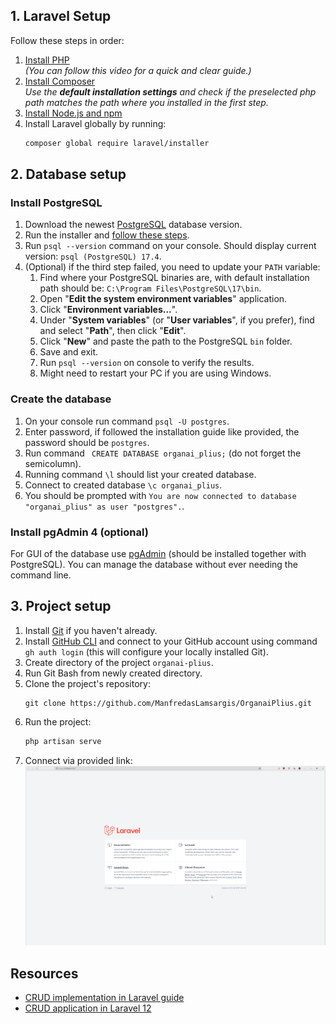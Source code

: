 ## 1. Laravel Setup
Follow these steps in order:
1. [Install PHP](https://www.youtube.com/watch?v=n04w2SzGr_U)  
   *(You can follow this video for a quick and clear guide.)*
2. [Install Composer](https://getcomposer.org/)  
   *Use the **default installation settings** and check if the preselected php path matches the path where you installed in the first step.*
3. [Install Node.js and npm](https://nodejs.org/en)  
4. Install Laravel globally by running:  
   ```bash
   composer global require laravel/installer
   ```
## 2. Database setup
### Install PostgreSQL
1. Download the newest [PostgreSQL](https://www.enterprisedb.com/downloads/postgres-postgresql-downloads) database version.
2. Run the installer and [follow these steps](https://www.w3schools.com/postgresql/postgresql_install.php).
3. Run `psql --version` command on your console. Should display current version: `psql (PostgreSQL) 17.4`.
4. (Optional) if the third step failed, you need to update your `PATH` variable:
    1. Find where your PostgreSQL binaries are, with default installation path should be: `C:\Program Files\PostgreSQL\17\bin`.
    2. Open "**Edit the system environment variables**" application.
    3. Click "**Environment variables...**".
    4. Under "**System variables**" (or "**User variables**", if you prefer), find and select "**Path**", then click "**Edit**".
    5. Click "**New**" and paste the path to the PostgreSQL `bin` folder.
    6. Save and exit.
    7. Run `psql --version` on console to verify the results.
    8. Might need to restart your PC if you are using Windows.
### Create the database
1. On your console run command `psql -U postgres`.
2. Enter password, if followed the installation guide like provided, the password should be `postgres`.
3. Run command ` CREATE DATABASE organai_plius;` (do not forget the semicolumn).
4. Running command `\l` should list your created database.
5. Connect to created database `\c organai_plius`.
6. You should be prompted with `You are now connected to database "organai_plius" as user "postgres".`.
### Install pgAdmin 4 (optional)
For GUI of the database use [pgAdmin](https://www.pgadmin.org/) (should be installed together with PostgreSQL). You can manage the database without ever needing the command line.
## 3. Project setup
1. Install [Git](https://git-scm.com/downloads) if you haven't already.
3. Install [GitHub CLI](https://cli.github.com/) and connect to your GitHub account using command `gh auth login` (this will configure your locally installed Git).
2. Create directory of the project `organai-plius`.
4. Run Git Bash from newly created directory.
5. Clone the project's repository: 
    ```git
    git clone https://github.com/ManfredasLamsargis/OrganaiPlius.git
    ```
6. Run the project:
    ```cmd
    php artisan serve
    ```
7. Connect via provided link:
    ![](images/default-website.png)
## Resources
- [CRUD implementation in Laravel guide](https://kinsta.com/blog/laravel-crud/)
- [CRUD application in Laravel 12](https://laraveldocs.com/laravel-12-crud-application-example-step-by-step-tutorial-for-beginners)